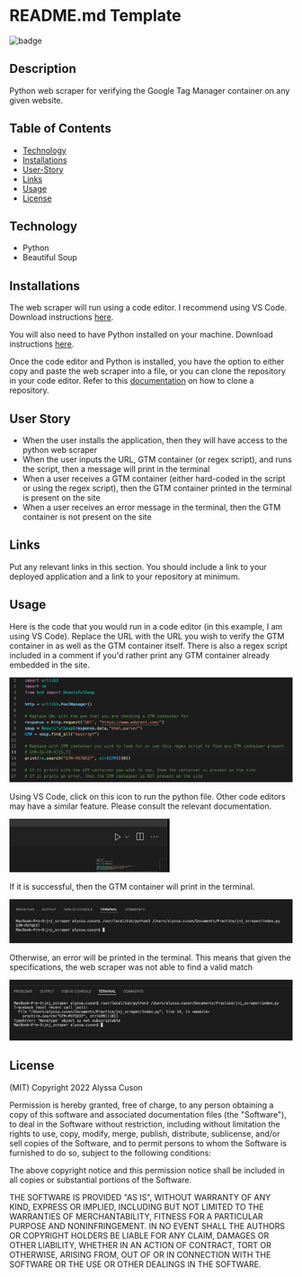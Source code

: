 # README.md Template

![badge](https://img.shields.io/static/v1?label=license&message=MIT&color=blue)

## Description

Python web scraper for verifying the Google Tag Manager container on any given website.

## Table of Contents

-   [Technology](#technology)
-   [Installations](#installations)
-   [User-Story](#user-story)
-   [Links](#links)
-   [Usage](#usage)
-   [License](#license)

## Technology

- Python
- Beautiful Soup

## Installations

The web scraper will run using a code editor. I recommend using VS Code. Download instructions [here](https://code.visualstudio.com/download).

You will also need to have Python installed on your machine. Download instructions [here](https://www.python.org/downloads/).

Once the code editor and Python is installed, you have the option to either copy and paste the web scraper into a file, or you can clone the repository in your code editor. Refer to this [documentation](https://docs.github.com/en/repositories/creating-and-managing-repositories/cloning-a-repository) on how to clone a repository.


## User Story

- When the user installs the application, then they will have access to the python web scraper
- When the user inputs the URL, GTM container (or regex script), and runs the script, then a message will print in the terminal
- When a user receives a GTM container (either hard-coded in the script or using the regex script), then the GTM container printed in the terminal is present on the site
- When a user receives an error message in the terminal, then the GTM container is not present on the site


## Links

Put any relevant links in this section. You should include a link to your deployed application and a link to your repository at minimum.

## Usage
Here is the code that you would run in a code editor (in this example, I am using VS Code). Replace the URL with the URL you wish to verify the GTM container in as well as the GTM container itself. There is also a regex script included in a comment if you'd rather print any GTM container already embedded in the site.

![screenshot](./assets/code.png)

Using VS Code, click on this icon to run the python file. Other code editors may have a similar feature. Please consult the relevant documentation.

![screenshot](./assets/run.png)

If it is successful, then the GTM container will print in the terminal.

![screenshot](./assets/terminal-success.png)

Otherwise, an error will be printed in the terminal. This means that given the specifications, the web scraper was not able to find a valid match

![screenshot](./assets/terminal-error.png)


## License
(MIT) Copyright 2022 Alyssa Cuson

Permission is hereby granted, free of charge, to any person obtaining a copy of this software and associated documentation files (the "Software"), to deal in the Software without restriction, including without limitation the rights to use, copy, modify, merge, publish, distribute, sublicense, and/or sell copies of the Software, and to permit persons to whom the Software is furnished to do so, subject to the following conditions:

The above copyright notice and this permission notice shall be included in all copies or substantial portions of the Software.

THE SOFTWARE IS PROVIDED "AS IS", WITHOUT WARRANTY OF ANY KIND, EXPRESS OR IMPLIED, INCLUDING BUT NOT LIMITED TO THE WARRANTIES OF MERCHANTABILITY, FITNESS FOR A PARTICULAR PURPOSE AND NONINFRINGEMENT. IN NO EVENT SHALL THE AUTHORS OR COPYRIGHT HOLDERS BE LIABLE FOR ANY CLAIM, DAMAGES OR OTHER LIABILITY, WHETHER IN AN ACTION OF CONTRACT, TORT OR OTHERWISE, ARISING FROM, OUT OF OR IN CONNECTION WITH THE SOFTWARE OR THE USE OR OTHER DEALINGS IN THE SOFTWARE.
